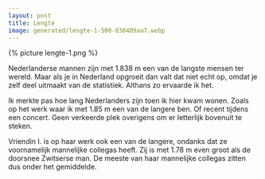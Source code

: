 ```yaml
---
layout: post
title: Lengte
image: generated/lengte-1-500-838409aa7.webp
---
```


{% picture lengte-1.png %}

Nederlanderse mannen zijn met 1.838 m een van de langste mensen ter wereld. Maar als je in Nederland opgroeit dan valt dat niet echt op, omdat je zelf deel uitmaakt van de statistiek. Althans zo ervaarde ik het.

Ik merkte pas hoe lang Nederlanders zijn toen ik hier kwam wonen. Zoals op het werk waar ik met 1.85 m een van de langere ben. Of recent tijdens een concert. Geen verkeerde plek overigens om er letterlijk bovenuit te steken.

Vriendin I. is op haar werk ook een van de langere, ondanks dat ze voornamelijk mannelijke collegas heeft. Zij is met 1.78 m even groot als de doorsnee Zwitserse man. De meeste van haar mannelijke collegas zitten dus onder het gemiddelde.
